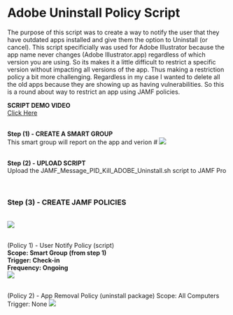 <h1>Adobe Uninstall Policy Script</h1>

The purpose of this script was to create a way to notify the user that they have outdated apps installed and give them the option to Uninstall (or cancel).  This script specificially was used for Adobe Illustrator because the app name never changes (Adobe Illustrator.app) regardless of which version you are using.  So its makes it a little difficult to restrict a specific version without impacting all versions of the app.  Thus making a restriction policy a bit more challenging.  Regardless in my case I wanted to delete all the old apps because they are showing up as having vulnerabilities.  So this is a round about way to restrict an app using JAMF policies.

<b>SCRIPT DEMO VIDEO</b><br>
<a href ="https://github.com/stuutz/JAMF-Scripts/blob/master/Adobe_App_Uninstall_Script/Adobe_App_Uninstall_Script_demo.mp4">Click Here</a>

<br><b>Step (1) - CREATE A SMART GROUP</b><br>
This smart group will report on the app and verion #
<img src="https://github.com/stuutz/JAMF-Scripts/blob/master/Adobe_App_Uninstall_Script/smartgroup.png">

<br><b>Step (2) - UPLOAD SCRIPT</b><br>
Upload the JAMF_Message_PID_Kill_ADOBE_Uninstall.sh script to JAMF Pro


<br><b><h3>Step (3) - CREATE JAMF POLICIES</h3></b><br>
<img src="https://github.com/stuutz/JAMF-Scripts/blob/master/Adobe_App_Uninstall_Script/workflow.png">


<br>(Policy 1) - User Notify Policy (script)<br>
<b>Scope: Smart Group (from step 1)<br>
Trigger: Check-in<br>
Frequency: Ongoing<br></b>
<img src="https://github.com/stuutz/JAMF-Scripts/blob/master/Adobe_App_Uninstall_Script/policy_script_info.png">

<br>(Policy 2) - App Removal Policy (uninstall package)
Scope: All Computers
Trigger: None
<img src="https://github.com/stuutz/JAMF-Scripts/blob/master/Adobe_App_Uninstall_Script/uninstallerpackage.png">
